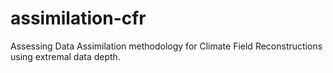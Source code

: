 # assimilation-cfr
Assessing Data Assimilation methodology for Climate Field Reconstructions using extremal data depth.
